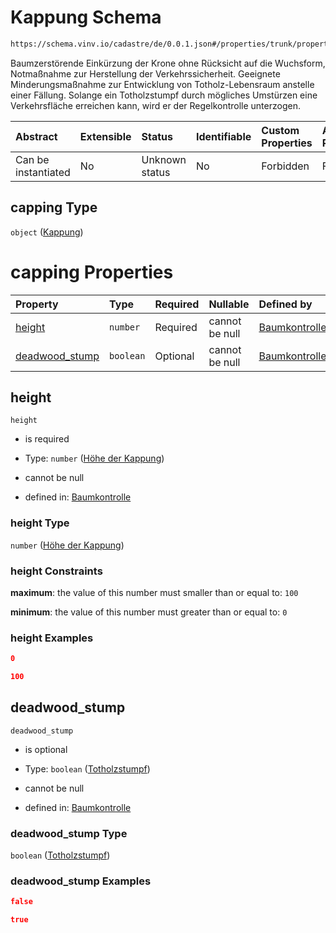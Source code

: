 # Kappung Schema

```txt
https://schema.vinv.io/cadastre/de/0.0.1.json#/properties/trunk/properties/capping
```

Baumzerstörende Einkürzung der Krone ohne Rücksicht auf die Wuchsform, Notmaßnahme zur Herstellung der Verkehrssicherheit. Geeignete Minderungsmaßnahme zur Entwicklung von Totholz-Lebensraum anstelle einer Fällung. Solange ein Totholzstumpf durch mögliches Umstürzen eine Verkehrsfläche erreichen kann, wird er der Regelkontrolle unterzogen.

| Abstract            | Extensible | Status         | Identifiable | Custom Properties | Additional Properties | Access Restrictions | Defined In                                                                                                                 |
| :------------------ | :--------- | :------------- | :----------- | :---------------- | :-------------------- | :------------------ | :------------------------------------------------------------------------------------------------------------------------- |
| Can be instantiated | No         | Unknown status | No           | Forbidden         | Forbidden             | none                | [dereferenced.doc.json\*](../../../../../../vinv-schemas/vinv-tree/out/0.0.1/dereferenced.doc.json "open original schema") |

## capping Type

`object` ([Kappung](dereferenced-properties-stammfuß-und-stamm--properties-kappung.md))

# capping Properties

| Property                           | Type      | Required | Nullable       | Defined by                                                                                                                                                                                                                 |
| :--------------------------------- | :-------- | :------- | :------------- | :------------------------------------------------------------------------------------------------------------------------------------------------------------------------------------------------------------------------- |
| [height](#height)                  | `number`  | Required | cannot be null | [Baumkontrolle](dereferenced-properties-stammfuß-und-stamm--properties-kappung-properties-höhe-der-kappung.md "https://schema.vinv.io/cadastre/de/0.0.1.json#/properties/trunk/properties/capping/properties/height")      |
| [deadwood\_stump](#deadwood_stump) | `boolean` | Optional | cannot be null | [Baumkontrolle](dereferenced-properties-stammfuß-und-stamm--properties-kappung-properties-totholzstumpf.md "https://schema.vinv.io/cadastre/de/0.0.1.json#/properties/trunk/properties/capping/properties/deadwood_stump") |

## height



`height`

*   is required

*   Type: `number` ([Höhe der Kappung](dereferenced-properties-stammfuß-und-stamm--properties-kappung-properties-höhe-der-kappung.md))

*   cannot be null

*   defined in: [Baumkontrolle](dereferenced-properties-stammfuß-und-stamm--properties-kappung-properties-höhe-der-kappung.md "https://schema.vinv.io/cadastre/de/0.0.1.json#/properties/trunk/properties/capping/properties/height")

### height Type

`number` ([Höhe der Kappung](dereferenced-properties-stammfuß-und-stamm--properties-kappung-properties-höhe-der-kappung.md))

### height Constraints

**maximum**: the value of this number must smaller than or equal to: `100`

**minimum**: the value of this number must greater than or equal to: `0`

### height Examples

```json
0
```

```json
100
```

## deadwood\_stump



`deadwood_stump`

*   is optional

*   Type: `boolean` ([Totholzstumpf](dereferenced-properties-stammfuß-und-stamm--properties-kappung-properties-totholzstumpf.md))

*   cannot be null

*   defined in: [Baumkontrolle](dereferenced-properties-stammfuß-und-stamm--properties-kappung-properties-totholzstumpf.md "https://schema.vinv.io/cadastre/de/0.0.1.json#/properties/trunk/properties/capping/properties/deadwood_stump")

### deadwood\_stump Type

`boolean` ([Totholzstumpf](dereferenced-properties-stammfuß-und-stamm--properties-kappung-properties-totholzstumpf.md))

### deadwood\_stump Examples

```json
false
```

```json
true
```
